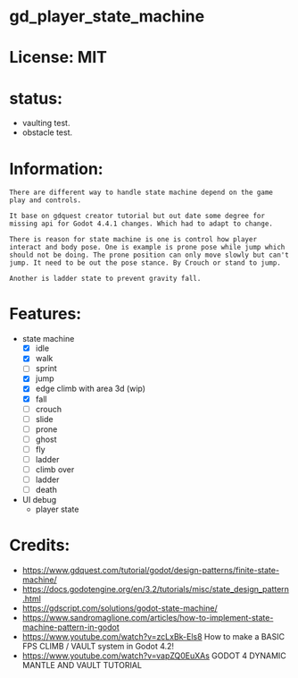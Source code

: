 # gd_player_state_machine

# License: MIT

# status:
- vaulting test.
- obstacle test.

# Information:
	There are different way to handle state machine depend on the game play and controls.
	
	It base on gdquest creator tutorial but out date some degree for missing api for Godot 4.4.1 changes. Which had to adapt to change.

	There is reason for state machine is one is control how player interact and body pose. One is example is prone pose while jump which should not be doing. The prone position can only move slowly but can't jump. It need to be out the pose stance. By Crouch or stand to jump.

	Another is ladder state to prevent gravity fall.

# Features:
- state machine
	- [x] idle
	- [x] walk
	- [ ] sprint
	- [x] jump
	- [x] edge climb with area 3d (wip)
	- [x] fall
	- [ ] crouch
	- [ ] slide
	- [ ] prone
	- [ ] ghost
	- [ ] fly
	- [ ] ladder
	- [ ] climb over
	- [ ] ladder
	- [ ] death

- UI debug
	- player state

# Credits:
- https://www.gdquest.com/tutorial/godot/design-patterns/finite-state-machine/
- https://docs.godotengine.org/en/3.2/tutorials/misc/state_design_pattern.html
- https://gdscript.com/solutions/godot-state-machine/
- https://www.sandromaglione.com/articles/how-to-implement-state-machine-pattern-in-godot
- https://www.youtube.com/watch?v=zcLxBk-Els8 How to make a BASIC FPS CLIMB / VAULT system in Godot 4.2!
- https://www.youtube.com/watch?v=vapZQ0EuXAs GODOT 4 DYNAMIC MANTLE AND VAULT TUTORIAL
